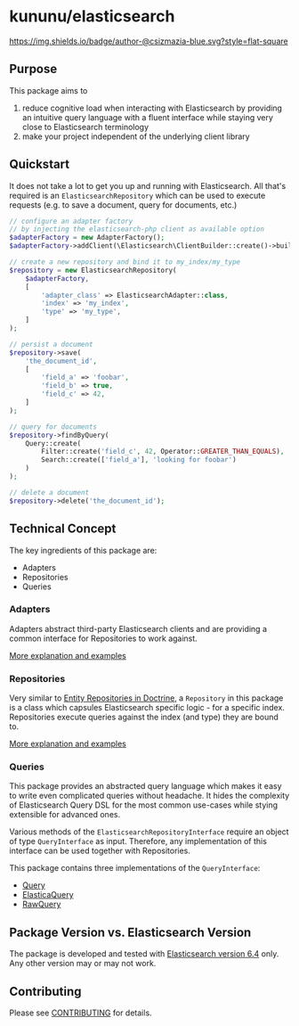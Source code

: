 # kununu/elasticsearch
https://img.shields.io/badge/author-@csizmazia-blue.svg?style=flat-square

## Purpose
This package aims to
 1. reduce cognitive load when interacting with Elasticsearch by providing an intuitive query language with a fluent interface while staying very close to Elasticsearch terminology
 2. make your project independent of the underlying client library

## Quickstart
It does not take a lot to get you up and running with Elasticsearch. All that's required is an `ElasticsearchRepository` which can be used to execute requests (e.g. to save a document, query for documents, etc.)
```php
// configure an adapter factory
// by injecting the elasticsearch-php client as available option
$adapterFactory = new AdapterFactory();
$adapterFactory->addClient(\Elasticsearch\ClientBuilder::create()->build());

// create a new repository and bind it to my_index/my_type
$repository = new ElasticsearchRepository(
    $adapterFactory,
    [
        'adapter_class' => ElasticsearchAdapter::class,
        'index' => 'my_index',
        'type' => 'my_type',
    ]
);

// persist a document
$repository->save(
    'the_document_id',
    [
        'field_a' => 'foobar',
        'field_b' => true,
        'field_c' => 42,
    ]
);

// query for documents
$repository->findByQuery(
    Query::create(
        Filter::create('field_c', 42, Operator::GREATER_THAN_EQUALS),
        Search::create(['field_a'], 'looking for foobar')
    )
);

// delete a document
$repository->delete('the_document_id');
```

## Technical Concept
The key ingredients of this package are:
 - Adapters
 - Repositories
 - Queries

### Adapters
Adapters abstract third-party Elasticsearch clients and are providing a common interface for Repositories to work against.

[More explanation and examples](doc/ADAPTER.md)

### Repositories 
Very similar to [Entity Repositories in Doctrine](https://www.doctrine-project.org/projects/doctrine-orm/en/2.6/reference/working-with-objects.html), a `Repository` in this package is a class which capsules Elasticsearch specific logic - for a specific index.
Repositories execute queries against the index (and type) they are bound to.

[More explanation and examples](doc/REPOSITORY.md)

### Queries
This package provides an abstracted query language which makes it easy to write even complicated queries without headache. It hides the complexity of Elasticsearch Query DSL for the most common use-cases while stying extensible for advanced ones. 

Various methods of the `ElasticsearchRepositoryInterface` require an object of type `QueryInterface` as input. Therefore, any implementation of this interface can be used together with Repositories.

This package contains three implementations of the `QueryInterface`:
 - [Query](doc/QUERY.md)
 - [ElasticaQuery](doc/ELASTICAQUERY.md)
 - [RawQuery](doc/RAWQUERY.md)

## Package Version vs. Elasticsearch Version 
The package is developed and tested with [Elasticsearch version 6.4](https://www.elastic.co/guide/en/elasticsearch/reference/6.4/index.html) only. Any other version may or may not work.

## Contributing
Please see [CONTRIBUTING](CONTRIBUTING.md) for details.
